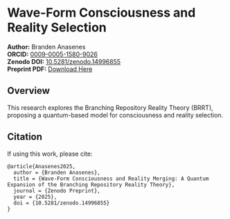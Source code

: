 # Wave-Form Consciousness and Reality Selection

**Author:** Branden Anasenes  
**ORCID:** [0009-0005-1580-9026](https://orcid.org/0009-0005-1580-9026)  
**Zenodo DOI:** [10.5281/zenodo.14996855](https://doi.org/10.5281/zenodo.14996855)  
**Preprint PDF:** [Download Here](./branching_consciousness.pdf)

## Overview
This research explores the Branching Repository Reality Theory (BRRT), proposing a quantum-based model for consciousness and reality selection.

## Citation
If using this work, please cite:

```
@article{Anasenes2025,
  author = {Branden Anasenes},
  title = {Wave-Form Consciousness and Reality Merging: A Quantum Expansion of the Branching Repository Reality Theory},
  journal = {Zenodo Preprint},
  year = {2025},
  doi = {10.5281/zenodo.14996855}
}
```
